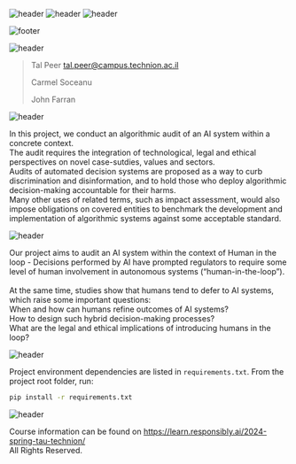 ![header](https://capsule-render.vercel.app/api?type=waving&color=A5BECC&height=300&section=header&text=Responsible%20AI-nl-&fontSize=65&animation=fadeIn&fontColor=243A73&desc=Final%20Project&descSize=46&stroke=243A73&strokeWidth=0)
![header](https://capsule-render.vercel.app/api?type=transparent&color=A5BECC&height=65&reversal=true&fontSize=24&fontColor=365486&text=The%20Faculty%20of%20Data%20and%20Decisions%20Science%20-nl-%20&desc=%20Technion%20-%20Israel%20Institute%20of%20Technology&descSize=18&descAlignY=73&fontAlign=50&animation=fadeIn&textBg=false&section=header&stroke=243A73&strokeWidth=0&theme=holi)
![header](https://capsule-render.vercel.app/api?type=transparent&color=A5BECC&height=65&reversal=true&fontSize=24&fontColor=365486&text=Faculty%20of%20Law%20-nl-%20&desc=%20Tel%20-%20Aviv%20University&descSize=18&descAlignY=73&fontAlign=50&animation=fadeIn&textBg=false&section=header&stroke=243A73&strokeWidth=0&theme=holi)


![footer](https://capsule-render.vercel.app/api?type=waving&color=A5BECC&height=100&section=footer&text=%20-nl-%20Spring%202024%20%20&fontSize=28&fontAlign=50&fontColor=243A73&theme=holi)


![header](https://capsule-render.vercel.app/api?type=soft&color=293B5F&height=45&section=header2&text=Authors&fontSize=28&fontAlign=7&fontColor=EEF5FF&reversal=false&theme=holi)
> Tal Peer tal.peer@campus.technion.ac.il
> 
> Carmel Soceanu
> 
> John Farran 
>

![header](https://capsule-render.vercel.app/api?type=soft&color=293B5F&height=45&section=header&text=Background&fontSize=28&fontAlign=10&fontColor=EEF5FF&reversal=true&theme=holi)

In this project, we conduct an algorithmic audit of an AI system within a concrete context.<br> The audit requires the integration of technological, legal and ethical perspectives on novel case-sutdies, values and sectors.<br>
Audits of automated decision systems are proposed as a way to curb discrimination and disinformation, and to hold those who deploy algorithmic decision-making accountable for their harms.<br> 
Many other uses of related terms, such as impact assessment, would also impose obligations on covered entities to benchmark the development and implementation of algorithmic systems against some acceptable standard.<br>

![header](https://capsule-render.vercel.app/api?type=soft&color=293B5F&height=45&section=header&text=Human%20In%20%The%20Loop&fontSize=28&fontAlign=15.5&fontColor=EEF5FF&reversal=true&theme=holi)


Our project aims to audit an AI system within the context of Human in the loop - Decisions performed by AI have prompted regulators to require some level of human involvement in autonomous systems (“human-in-the-loop”).<br><br> At the same time, studies show that humans tend to defer to AI systems, which raise some important questions:<br> When and how can humans refine outcomes of AI systems?<br> How to design such hybrid decision-making processes?<br> What are the legal and ethical implications of introducing humans in the loop? 


![header](https://capsule-render.vercel.app/api?type=soft&color=293B5F&height=45&section=header&text=Dependencies&fontSize=28&fontAlign=11.5&fontColor=EEF5FF&reversal=true&theme=holi)

Project environment dependencies are listed in `requirements.txt`.
From the project root folder, run:

```bash
pip install -r requirements.txt
```





![header](https://capsule-render.vercel.app/api?type=soft&color=293B5F&height=45&section=header&text=Acknowledgment&fontSize=28&fontAlign=14&fontColor=EEF5FF&reversal=true&theme=holi)

Course information can be found on https://learn.responsibly.ai/2024-spring-tau-technion/ <br>
All Rights Reserved.
